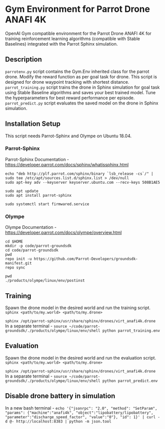 # Gym Environment for Parrot Drone ANAFI 4K

OpenAI Gym compatible environment for the Parrot Drone ANAFI 4K for training reinforcement learning algorithms (compatible with Stable Baselines) integrated with the Parrot Sphinx simulation.


## Description

```parrotenv.py``` script contains the Gym.Env inherited class for the parrot drone. Modify the reward function as per goal task for drone. This script is designed for drone waypoint tracking with shortest distance. </br>
```parrot_training.py``` script trains the drone in Sphinx simulation for goal task using Stable Baseline algorithms and saves your best trained model. Tune the hyperparameters for best reward performance per episode. </br>
```parrot_predict.py``` script evaluates the saved model on the drone in Sphinx simulation. </br>

## Installation Setup
This script needs Parrot-Sphinx and Olympe on Ubuntu 18.04.
### Parrot-Sphinx
Parrot-Sphinx Documentation - https://developer.parrot.com/docs/sphinx/whatissphinx.html
``` 
echo "deb http://plf.parrot.com/sphinx/binary `lsb_release -cs`/" | sudo tee /etc/apt/sources.list.d/sphinx.list > /dev/null 
sudo apt-key adv --keyserver keyserver.ubuntu.com --recv-keys 508B1AE5

sudo apt update 
sudo apt install parrot-sphinx

sudo systemctl start firmwared.service
```

### Olympe
Olympe Documentation - https://developer.parrot.com/docs/olympe/overview.html

```
cd $HOME
mkdir -p code/parrot-groundsdk
cd code/parrot-groundsdk
pwd
repo init -u https://github.com/Parrot-Developers/groundsdk-manifest.git
repo sync

pwd
./products/olympe/linux/env/postinst

```
## Training
Spawn the drone model in the desired world and run the training script.
`sphinx <path/to/my.world> <path/to/my.drone>`

`sphinx /opt/parrot-sphinx/usr/share/sphinx/drones/virt_anafi4k.drone `
In a separate terminal -
`source ~/code/parrot-groundsdk/./products/olympe/linux/env/shell
python parrot_training.env`

## Evaluation
Spawn the drone model in the desired world and run the evaluation script.
`sphinx <path/to/my.world> <path/to/my.drone>`

`sphinx /opt/parrot-sphinx/usr/share/sphinx/drones/virt_anafi4k.drone `
In a separate terminal -
`source ~/code/parrot-groundsdk/./products/olympe/linux/env/shell
python parrot_predict.env`

## Disable drone battery in simulation

In a new bash terminal -
`echo '{"jsonrpc": "2.0", "method": "SetParam", "params": {"machine":"anafi4k", "object":"lipobattery/lipobattery", "parameter":"discharge_speed_factor", "value":"0"}, "id": 1}' | curl -d @- http://localhost:8383 | python -m json.tool`






